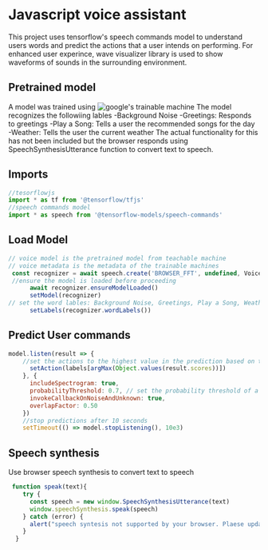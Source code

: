 # Javascript voice assistant
This project uses tensorflow's speech commands model to understand users words and predict the actions that a user intends on performing. For enhanced user experince, wave visualizer library is used to show waveforms of sounds in the surrounding environment.

## Pretrained model
A model was trained using ![google's trainable machine](https://teachablemachine.withgoogle.com/train)
The model recognizes the followiing lables
    -Background Noise
    -Greetings: Responds to greetings
    -Play a Song: Tells a user the recommended songs for the day
    -Weather: Tells the user the current weather
The actual functionality for this has not been included but the browser responds using SpeechSynthesisUtterance function to convert text to speech.

## Imports
```js
//tesorflowjs
import * as tf from '@tensorflow/tfjs'
//speech commands model
import * as speech from '@tensorflow-models/speech-commands'

```

## Load Model
```js
// voice model is the pretrained model from teachable machine
// voice metadata is the metadata of the trainable machines
 const recognizer = await speech.create('BROWSER_FFT', undefined, VoiceModel, VoiceModelMetadata)
 //ensure the model is loaded before proceeding
      await recognizer.ensureModelLoaded()
      setModel(recognizer)
// set the word lables: Background Noise, Greetings, Play a Song, Weather
      setLabels(recognizer.wordLabels())

```

## Predict User commands
```js
model.listen(result => {
    //set the actions to the highest value in the prediction based on the four word labels
      setAction(labels[argMax(Object.values(result.scores))])
    }, {
      includeSpectrogram: true, 
      probabilityThreshold: 0.7, // set the probability threshold of a prediction
      invokeCallbackOnNoiseAndUnknown: true,
      overlapFactor: 0.50 
    })
    //stop predictions after 10 seconds
    setTimeout(() => model.stopListening(), 10e3)
```
## Speech synthesis 
Use browser speech synthesis to convert text to speech

```js
 function speak(text){
    try {
      const speech = new window.SpeechSynthesisUtterance(text)
      window.speechSynthesis.speak(speech)  
    } catch (error) {
      alert("speech syntesis not supported by your browser. Plaese update...")
    }
  }
```